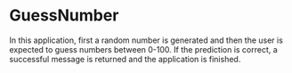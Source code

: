 # GuessNumber
In this application, first a random number is generated and then the user is expected to guess numbers between 0-100. If the prediction is correct, a successful message is returned and the application is finished.
